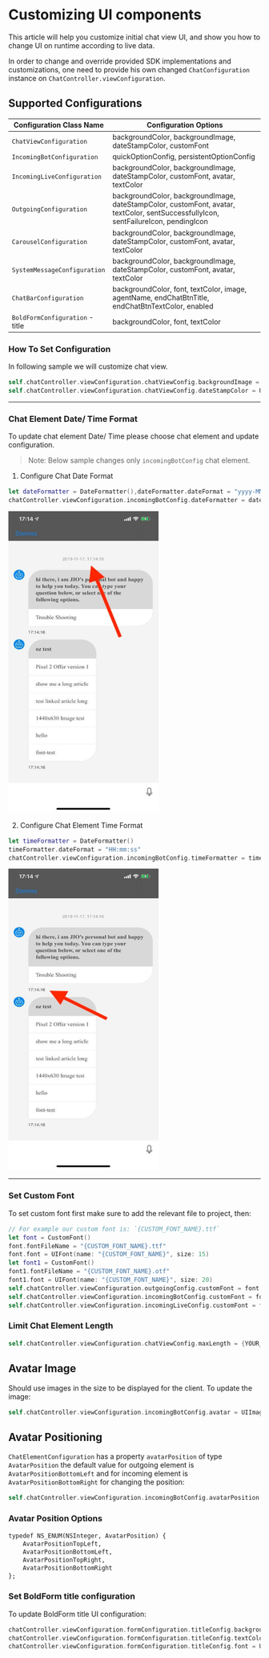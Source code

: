 # Customizing UI components 
This article will help you customize initial chat view UI, and show you how to change UI on runtime according to live data.

In order to change and override provided SDK implementations and customizations, one need to provide his own changed `ChatConfiguration` instance on `ChatController.viewConfiguration`. 

## Supported Configurations


| Configuration Class Name     | Configuration Options                                                                                                               |
|------------------------------|-------------------------------------------------------------------------------------------------------------------------------------|
| `ChatViewConfiguration`      | backgroundColor, backgroundImage, dateStampColor, customFont                                                                        |
| `IncomingBotConfiguration`   | quickOptionConfig, persistentOptionConfig                                                                                           |
| `IncomingLiveConfiguration`  | backgroundColor, backgroundImage, dateStampColor, customFont, avatar, textColor                                                     |
| `OutgoingConfiguration`      | backgroundColor, backgroundImage, dateStampColor, customFont, avatar, textColor, sentSuccessfullyIcon, sentFailureIcon, pendingIcon |
| `CarouselConfiguration`      | backgroundColor, backgroundImage, dateStampColor, customFont, avatar, textColor                                                     |
| `SystemMessageConfiguration` | backgroundColor, backgroundImage, dateStampColor, customFont, avatar, textColor 
| `ChatBarConfiguration` | backgroundColor, font, textColor, image, agentName, endChatBtnTitle, endChatBtnTextColor, enabled
| `BoldFormConfiguration` - title | backgroundColor, font, textColor


### How To Set Configuration

In following sample we will customize chat view.

```swift
self.chatController.viewConfiguration.chatViewConfig.backgroundImage = UIImage(named: "ww_back_light")
self.chatController.viewConfiguration.chatViewConfig.dateStampColor = UIColor.black
```

----

### Chat Element Date/ Time Format

To update chat element Date/ Time please choose chat element and update configuration.

>Note: Below sample changes only `incomingBotConfig` chat element.

1. Configure Chat Date Format

```swift
let dateFormatter = DateFormatter(),dateFormatter.dateFormat = "yyyy-MM-dd"
chatController.viewConfiguration.incomingBotConfig.dateFormatter = dateFormatter
```
<img src="images/iOS/date-format.jpeg" width="300" height="600">

2. Configure Chat Element Time Format

```swift
let timeFormatter = DateFormatter()
timeFormatter.dateFormat = "HH:mm:ss"
chatController.viewConfiguration.incomingBotConfig.timeFormatter = timeFormatter
```
<img src="images/iOS/time-format.jpeg" width="300" height="600">

----

### Set Custom Font

To set custom font first make sure to add the relevant file to project, then:

```swift
// For example our custom font is: `{CUSTOM_FONT_NAME}.ttf`
let font = CustomFont()
font.fontFileName = "{CUSTOM_FONT_NAME}.ttf"
font.font = UIFont(name: "{CUSTOM_FONT_NAME}", size: 15)
let font1 = CustomFont()
font1.fontFileName = "{CUSTOM_FONT_NAME}.otf"
font1.font = UIFont(name: "{CUSTOM_FONT_NAME}", size: 20)
self.chatController.viewConfiguration.outgoingConfig.customFont = font
self.chatController.viewConfiguration.incomingBotConfig.customFont = font1
self.chatController.viewConfiguration.incomingLiveConfig.customFont = font

```

### Limit Chat Element Length

```swift
self.chatController.viewConfiguration.chatViewConfig.maxLength = {YOUR_VALUE}
```

## Avatar Image 

Should use images in the size to be displayed for the client.
To update the image:

```swift
self.chatController.viewConfiguration.incomingBotConfig.avatar = UIImage(named: "{IMAGE_NAME}")
```

## Avatar Positioning 

`ChatElementConfiguration` has a property `avatarPosition` of type `AvatarPosition` the default value for outgoing element is `AvatarPositionBottomLeft` and for incoming element is `AvatarPositionBottomRight` for changing the position:

```swift
self.chatController.viewConfiguration.incomingBotConfig.avatarPosition = .topLeft
```

### Avatar Position Options

``` Objective C
typedef NS_ENUM(NSInteger, AvatarPosition) {
    AvatarPositionTopLeft,
    AvatarPositionBottomLeft,
    AvatarPositionTopRight,
    AvatarPositionBottomRight
};
```

### Set BoldForm title configuration

To update BoldForm title UI configuration:

```swift
chatController.viewConfiguration.formConfiguration.titleConfig.backgroundColor = UIColor.yellow
chatController.viewConfiguration.formConfiguration.titleConfig.textColor = UIColor.red
chatController.viewConfiguration.formConfiguration.titleConfig.font = UIFont(name: "Times New Roman", size: 29.0)!
```